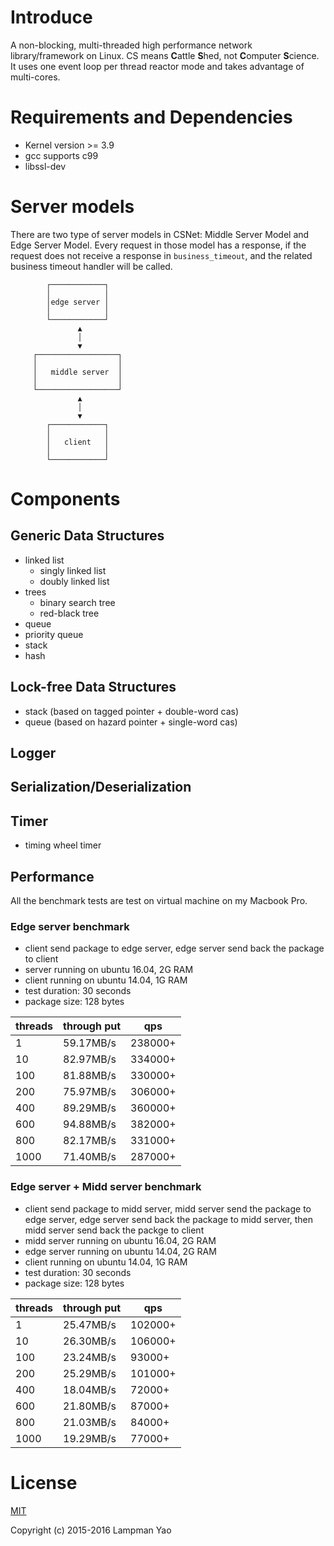 # Introduce
A non-blocking, multi-threaded high performance network library/framework on Linux.
CS means **C**attle **S**hed, not **C**omputer **S**cience.
It uses one event loop per thread reactor mode and takes advantage of multi-cores.

# Requirements and Dependencies
- Kernel version >= 3.9
- gcc supports c99
- libssl-dev

# Server models
There are two type of server models in CSNet: Middle Server Model and Edge Server Model.
Every request in those model has a response, if the request does not receive a response in `business_timeout`,
and the related business timeout handler will be called.


            ┌────────────┐
            │            │
            │edge server │
            │            │
            └────────────┘
                   ▲
                   │
                   ▼
         ┌──────────────────┐
         │                  │
         │   middle server  │
         │                  │
         └──────────────────┘
                   ▲
                   │
                   ▼
            ┌────────────┐
            │            │
            │   client   │
            │            │
            └────────────┘

# Components
## Generic Data Structures
- linked list
  * singly linked list
  * doubly linked list
- trees
  * binary search tree
  * red-black tree
- queue
- priority queue
- stack
- hash

## Lock-free Data Structures
- stack (based on tagged pointer + double-word cas)
- queue (based on hazard pointer + single-word cas)

## Logger

## Serialization/Deserialization

## Timer
- timing wheel timer

## Performance
All the benchmark tests are test on virtual machine on my Macbook Pro.

### Edge server benchmark
- client send package to edge server, edge server send back the package to client
- server running on ubuntu 16.04, 2G RAM
- client running on ubuntu 14.04, 1G RAM
- test duration: 30 seconds
- package size: 128 bytes

| threads | through put | qps     |
|---------|-------------|---------|
| 1       | 59.17MB/s   | 238000+ |
| 10      | 82.97MB/s   | 334000+ |
| 100     | 81.88MB/s   | 330000+ |
| 200     | 75.97MB/s   | 306000+ |
| 400     | 89.29MB/s   | 360000+ |
| 600     | 94.88MB/s   | 382000+ |
| 800     | 82.17MB/s   | 331000+ |
| 1000    | 71.40MB/s   | 287000+ |

### Edge server + Midd server benchmark
- client send package to midd server, midd server send the package to edge server, edge server send back the package to midd server, then midd server send back the packge to client
- midd server running on ubuntu 16.04, 2G RAM
- edge server running on ubuntu 14.04, 2G RAM
- client running on ubuntu 14.04, 1G RAM
- test duration: 30 seconds
- package size: 128 bytes

| threads | through put | qps     |
|---------|-------------|---------|
| 1       | 25.47MB/s   | 102000+ |
| 10      | 26.30MB/s   | 106000+ |
| 100     | 23.24MB/s   | 93000+  |
| 200     | 25.29MB/s   | 101000+ |
| 400     | 18.04MB/s   | 72000+  |
| 600     | 21.80MB/s   | 87000+  |
| 800     | 21.03MB/s   | 84000+  |
| 1000    | 19.29MB/s   | 77000+  |

# License

[MIT](http://opensource.org/licenses/MIT)

Copyright (c) 2015-2016 Lampman Yao
